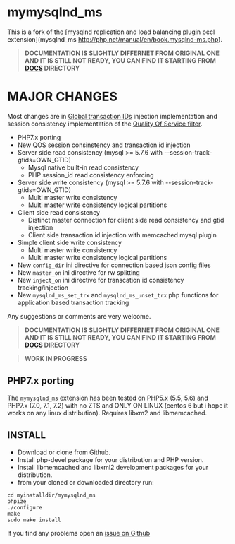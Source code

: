 # mymysqlnd_ms
This is a fork of the [mysqlnd replication and load balancing plugin pecl extension](mysqlnd_ms http://php.net/manual/en/book.mysqlnd-ms.php). 

>**DOCUMENTATION IS SLIGHTLY DIFFERNET FROM ORIGINAL ONE AND IT IS STILL NOT READY, YOU CAN FIND IT STARTING FROM [DOCS](docs/BOOK.md) DIRECTORY**

# MAJOR CHANGES
Most changes are in [Global transaction IDs](docs/BOOK/QUICKSTART-AND-EXAMPLES/GLOBAL-TRANSACTION-IDS.md) injection implementation and session consistency implementation of the [Quality Of Service filter](docs/BOOK/QUICKSTART-AND-EXAMPLES/SERVICE-LEVEL-AND-CONSISTENCY.md).

* PHP7.x porting
* New QOS session consinstency and transaction id injection
* Server side read consistency (mysql >= 5.7.6 with --session-track-gtids=OWN_GTID)
  * Mysql native built-in read consistency 
  * PHP session_id read consistency enforcing
* Server side write consistency (mysql >= 5.7.6 with --session-track-gtids=OWN_GTID)
  * Multi master write consistency 
  * Multi master write consistency logical partitions
* Client side read consistency
  * Distinct master connection for client side read consistency and gtid injection
  * Client side transaction id injection with memcached mysql plugin
* Simple client side write consistency
  * Multi master write consistency 
  * Multi master write consistency logical partitions   
* New `config_dir` ini directive for connection based json config files 
* New `master_on` ini directive for rw splitting 
* New `inject_on` ini directive for transcation id consistency tracking/injection
* New `mysqlnd_ms_set_trx` and `mysqlnd_ms_unset_trx` php functions for application based transaction tracking

Any suggestions or comments are very welcome.

>**DOCUMENTATION IS SLIGHTLY DIFFERNET FROM ORIGINAL ONE AND IT IS STILL NOT READY, YOU CAN FIND IT STARTING FROM [DOCS](docs/BOOK.md) DIRECTORY**


>**WORK IN PROGRESS**

## PHP7.x porting
The `mymysqlnd_ms` extension has been tested on PHP5.x (5.5, 5.6) and PHP7.x (7.0, 7.1, 7.2) with no ZTS and ONLY ON LINUX (centos 6 but i hope it works on any linux distribution). Requires libxm2 and libmemcached. 

## INSTALL
* Download or clone from Github.
* Install php-devel package for your distribution and PHP version.
* Install libmemcached and libxml2 development packages for your distribution.
* from your cloned or downloaded directory run:

```
cd myinstalldir/mymysqlnd_ms
phpize
./configure
make
sudo make install
```
If you find any problems open an [issue on Github](https://github.com/sergiotabanelli/mymysqlnd_ms/issues) 

